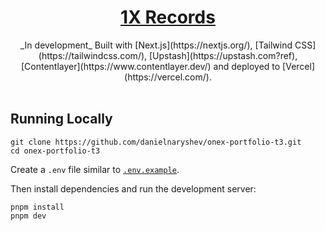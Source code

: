<div align="center">
    <a href="https://onex.zip"><h1 align="center">1X Records</h1></a>
    _In development_
Built with [Next.js](https://nextjs.org/), [Tailwind CSS](https://tailwindcss.com/), [Upstash](https://upstash.com?ref), [Contentlayer](https://www.contentlayer.dev/) and deployed to [Vercel](https://vercel.com/).

</div>



<br/>

## Running Locally


```sh-session
git clone https://github.com/danielnaryshev/onex-portfolio-t3.git
cd onex-portfolio-t3
```


Create a `.env` file similar to [`.env.example`](https://github.com/danielnaryshev/onex-portfolio-t3/blob/main/.env.example).

Then install dependencies and run the development server:
```sh-session
pnpm install
pnpm dev
```
